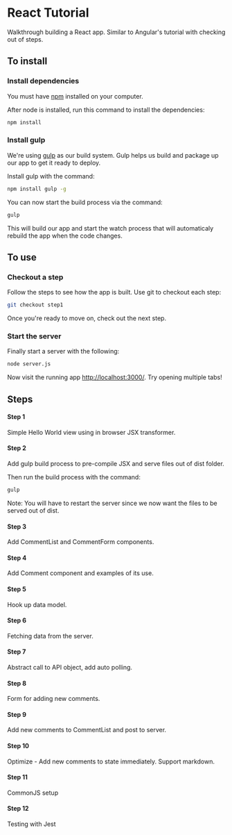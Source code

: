 # React Tutorial

Walkthrough building a React app. Similar to Angular's tutorial with checking out of steps.

## To install

### Install dependencies

You must have [npm](https://www.npmjs.org/) installed on your computer.

After node is installed, run this command to install the dependencies:

```sh
npm install
```

### Install gulp

We're using [gulp](http://gulpjs.com/) as our build system. Gulp helps us build and package up our app to get it ready to deploy.

Install gulp with the command:

```sh
npm install gulp -g
```

You can now start the build process via the command:

```sh
gulp
```

This will build our app and start the watch process that will automaticaly rebuild the app when the code changes.

## To use

### Checkout a step

Follow the steps to see how the app is built. Use git to checkout each step:

```sh
git checkout step1
```

Once you're ready to move on, check out the next step.

### Start the server

Finally start a server with the following:

```sh
node server.js
```

Now visit the running app <http://localhost:3000/>. Try opening multiple tabs!

## Steps

#### Step 1

Simple Hello World view using in browser JSX transformer.

#### Step 2

Add gulp build process to pre-compile JSX and serve files out of dist folder.

Then run the build process with the command:

```sh
gulp
```
Note: You will have to restart the server since we now want the files to be served out of dist.

#### Step 3

Add CommentList and CommentForm components.

#### Step 4

Add Comment component and examples of its use.

#### Step 5

Hook up data model.

#### Step 6

Fetching data from the server.

#### Step 7

Abstract call to API object, add auto polling.

#### Step 8

Form for adding new comments.

#### Step 9

Add new comments to CommentList and post to server.

#### Step 10

Optimize - Add new comments to state immediately. Support markdown.

#### Step 11

CommonJS setup

#### Step 12

Testing with Jest
